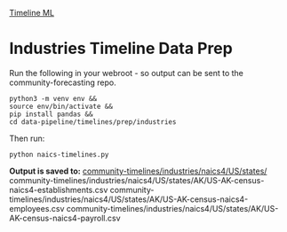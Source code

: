 [Timeline ML](../../) 

# Industries Timeline Data Prep

Run the following in your webroot - so output can be sent to the community-forecasting repo.

	python3 -m venv env &&
	source env/bin/activate &&
	pip install pandas &&
	cd data-pipeline/timelines/prep/industries

Then run:

	python naics-timelines.py


**Output is saved to:**
[community-timelines/industries/naics4/US/states/](https://github.com/ModelEarth/community-timelines/tree/main/industries/naics4/US/states)
community-timelines/industries/naics4/US/states/AK/US-AK-census-naics4-establishments.csv
community-timelines/industries/naics4/US/states/AK/US-AK-census-naics4-employees.csv
community-timelines/industries/naics4/US/states/AK/US-AK-census-naics4-payroll.csv
